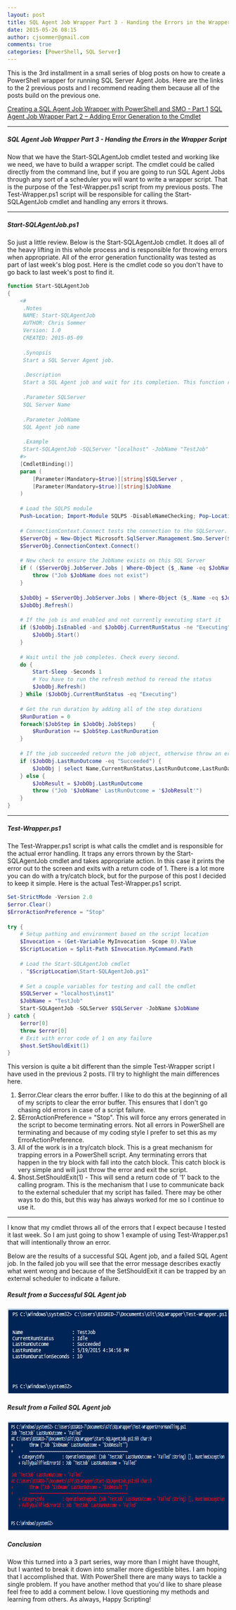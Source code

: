 ```yaml
---
layout: post
title: SQL Agent Job Wrapper Part 3 - Handing the Errors in the Wrapper Script
date: 2015-05-26 08:15
author: cjsommer@gmail.com
comments: true
categories: [PowerShell, SQL Server]
---
```

This is the 3rd installment in a small series of blog posts on how to create a PowerShell wrapper for running SQL Server Agent Jobs. Here are the links to the 2 previous posts and I recommend reading them because all of the posts build on the previous one.
 
<a href="http://www.cjsommer.com/creating-a-sql-agent-job-wrapper-with-powershell-and-smo/">Creating a SQL Agent Job Wrapper with PowerShell and SMO - Part 1</a>
<a href="http://www.cjsommer.com/sql-agent-job-wrapper-part2-error-generation/">SQL Agent Job Wrapper Part 2 – Adding Error Generation to the Cmdlet</a>

<hr>
<h5>SQL Agent Job Wrapper Part 3 - Handing the Errors in the Wrapper Script</h5>
Now that we have the Start-SQLAgentJob cmdlet tested and working like we need, we have to build a wrapper script. The cmdlet could be called directly from the command line, but if you are going to run SQL Agent Jobs through any sort of a scheduler you will want to write a wrapper script. That is the purpose of the Test-Wrapper.ps1 script from my previous posts. The Test-Wrapper.ps1 script will be responsible for calling the Start-SQLAgentJob cmdlet and handling any errors it throws.
<hr> 
<h5>Start-SQLAgentJob.ps1</h5>
So just a little review. Below is the Start-SQLAgentJob cmdlet. It does all of the heavy lifting in this whole process and is responsible for throwing errors when appropriate. All of the error generation functionality was tested as part of last week's blog post. Here is the cmdlet code so you don't have to go back to last week's post to find it.

```powershell
function Start-SQLAgentJob
{
    <#
     .Notes
     NAME: Start-SQLAgentJob
     AUTHOR: Chris Sommer
     Version: 1.0
     CREATED: 2015-05-09

     .Synopsis
     Start a SQL Server Agent job.

     .Description
     Start a SQL Agent job and wait for its completion. This function relies on the SQL Agent to be up and running.

     .Parameter SQLServer
     SQL Server Name

     .Parameter JobName
     SQL Agent job name

     .Example
     Start-SQLAgentJob -SQLServer "localhost" -JobName "TestJob"
    #>
    [CmdletBinding()]
    param (
        [Parameter(Mandatory=$true)][string]$SQLServer ,
        [Parameter(Mandatory=$true)][string]$JobName
    )
    
    # Load the SQLPS module
    Push-Location; Import-Module SQLPS -DisableNameChecking; Pop-Location

    # ConnectionContext.Connect tests the connection to the SQLServer. This will throw an error if connection fails.
    $ServerObj = New-Object Microsoft.SqlServer.Management.Smo.Server($SQLServer)
    $ServerObj.ConnectionContext.Connect()

    # New check to ensure the JobName exists on this SQL Server
    if ( ($ServerObj.JobServer.Jobs | Where-Object {$_.Name -eq $JobName} | Select-Object -ExpandProperty Name) -ne $JobName ) {
        throw ("Job $JobName does not exist")
    }

    $JobObj = $ServerObj.JobServer.Jobs | Where-Object {$_.Name -eq $JobName}
    $JobObj.Refresh()

    # If the job is and enabled and not currently executing start it
    if ($JobObj.IsEnabled -and $JobObj.CurrentRunStatus -ne "Executing") {
        $JobObj.Start()
    }

    # Wait until the job completes. Check every second.
    do {
        Start-Sleep -Seconds 1
        # You have to run the refresh method to reread the status
        $JobObj.Refresh()
    } While ($JobObj.CurrentRunStatus -eq "Executing")

    # Get the run duration by adding all of the step durations
    $RunDuration = 0
    foreach($JobStep in $JobObj.JobSteps)     {
        $RunDuration += $JobStep.LastRunDuration
    }

    # If the job succeeded return the job object, otherwise throw an error.
    if ($JobObj.LastRunOutcome -eq "Succeeded") {
        $JobObj | select Name,CurrentRunStatus,LastRunOutcome,LastRunDate,@{Name="LastRunDurationSeconds";Expression={$RunDuration}}
    } else {
        $JobResult = $JobObj.LastRunOutcome
        throw ("Job '$JobName' LastRunOutcome = '$JobResult'")
    }
}
```

<hr>
<h5>Test-Wrapper.ps1</h5>
The Test-Wrapper.ps1 script is what calls the cmdlet and is responsible for the actual error handling. It traps any errors thrown by the Start-SQLAgentJob cmdlet and takes appropriate action. In this case it prints the error out to the screen and exits with a return code of 1. There is a lot more you can do with a try/catch block, but for the purpose of this post I decided to keep it simple. Here is the actual Test-Wrapper.ps1 script.

```powershell
Set-StrictMode -Version 2.0
$error.Clear()
$ErrorActionPreference = "Stop"

try {
    # Setup pathing and environment based on the script location
    $Invocation = (Get-Variable MyInvocation -Scope 0).Value
    $ScriptLocation = Split-Path $Invocation.MyCommand.Path
 
    # Load the Start-SQLAgentJob cmdlet
    . "$ScriptLocation\Start-SQLAgentJob.ps1"
 
    # Set a couple variables for testing and call the cmdlet
    $SQLServer = "localhost\inst1"
    $JobName = "TestJob"
    Start-SQLAgentJob -SQLServer $SQLServer -JobName $JobName
} catch {
    $error[0]
    throw $error[0]
    # Exit with error code of 1 on any failure
    $host.SetShouldExit(1) 
}
```

This version is quite a bit different than the simple Test-Wrapper script I have used in the previous 2 posts. I'll try to highlight the main differences here.
<ol>
<li>$error.Clear clears the error buffer. I like to do this at the beginning of all of my scripts to clear the error buffer. This ensures that I don't go chasing old errors in case of a script failure.</li>
<li>$ErrorActionPreference = "Stop". This will force any errors generated in the script to become terminating errors. Not all errors in PowerShell are terminating and because of my coding style I prefer to set this as my ErrorActionPreference.</li>
<li>All of the work is in a try/catch block. This is a great mechanism for trapping errors in a PowerShell script. Any terminating errors that happen in the try block with fall into the catch block. This catch block is very simple and will just throw the error and exit the script.</li>
<li>$host.SetShouldExit(1) - This will send a return code of '1' back to the calling program. This is the mechanism that I use to communicate back to the external scheduler that my script has failed. There may be other ways to do this, but this way has always worked for me so I continue to use it.</li>
</ol>
<hr>
I know that my cmdlet throws all of the errors that I expect because I tested it last week. So I am just going to show 1 example of using Test-Wrapper.ps1 that will intentionally throw an error.

Below are the results of a successful SQL Agent job, and a failed SQL Agent job. In the failed job you will see that the error message describes exactly what went wrong and because of the SetShouldExit it can be trapped by an external scheduler to indicate a failure.
<h5>Result from a Successful SQL Agent job</h5>
<a href="/img/2015/05/SQLAgent_SuccessfulJob.jpg"><img src="/img/2015/05/SQLAgent_SuccessfulJob.jpg" alt="SQLAgent_SuccessfulJob" width="649" height="193" class="alignnone size-full wp-image-584" /></a>
<h5>Result from a Failed SQL Agent job</h5>
<a href="/img/2015/05/SQLAgent_Wrapper_FailedJob.png"><img src="/img/2015/05/SQLAgent_Wrapper_FailedJob.png" alt="SQLAgent_Wrapper_FailedJob" width="922" height="248" class="alignnone size-full wp-image-610" /></a>
<h5>Conclusion</h5>
Wow this turned into a 3 part series, way more than I might have thought, but I wanted to break it down into smaller more digestible bites. I am hoping that I accomplished that. With PowerShell there are many ways to tackle a single problem. If you have another method that you'd like to share please feel free to add a comment below. I love questioning my methods and learning from others. As always, Happy Scripting!

